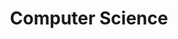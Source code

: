 ---
layout: page
title: Computer Science
permalink: en/computer/
ref: computer
lang: en
order: 1
---